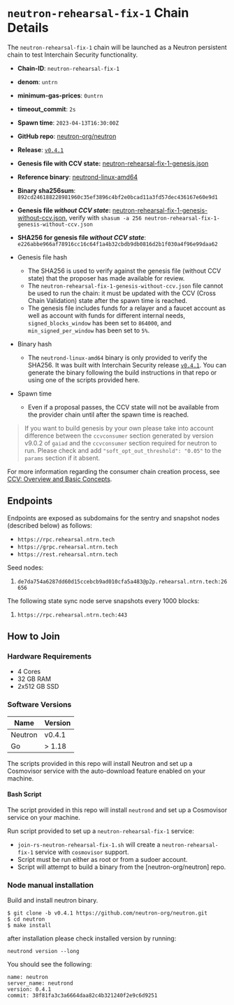 
# `neutron-rehearsal-fix-1` Chain Details

The `neutron-rehearsal-fix-1` chain will be launched as a Neutron persistent chain to test Interchain Security functionality.

* **Chain-ID**: `neutron-rehearsal-fix-1`
* **denom**: `untrn`
* **minimum-gas-prices**: `0untrn`
* **timeout_commit**: `2s`
* **Spawn time**: `2023-04-13T16:30:00Z`
* **GitHub repo**: [neutron-org/neutron](https://github.com/neutron-org/neutron.git)
* **Release**: [`v0.4.1`](https://github.com/neutron-org/neutron/releases/tag/v0.4.1)
* **Genesis file with CCV state:** [neutron-rehearsal-fix-1-genesis.json](neutron-rehearsal-fix-1-genesis.json)

* **Reference binary**: [neutrond-linux-amd64](./neutrond-linux-amd64)
* **Binary sha256sum**: `892cd246188228981960c35ef3896c4bf2e0bcad11a3fd57dec436167e60e9d1`
* **Genesis file _without CCV state_:** [neutron-rehearsal-fix-1-genesis-without-ccv.json](neutron-rehearsal-fix-1-genesis-without-ccv.json), verify with `shasum -a 256 neutron-rehearsal-fix-1-genesis-without-ccv.json`
* **SHA256 for genesis file _without CCV state_**: `e226abbe966af78916cc16c64f1a4b32cbdb9db0816d2b1f030a4f96e99daa62`


* Genesis file hash
  * The SHA256 is used to verify against the genesis file (without CCV state) that the proposer has made available for review.
  * The `neutron-rehearsal-fix-1-genesis-without-ccv.json` file cannot be used to run the chain: it must be updated with the CCV (Cross Chain Validation) state after the spawn time is reached.
  * The genesis file includes funds for a relayer and a faucet account as well as account with funds for different internal needs, `signed_blocks_window` has been set to `864000`, and `min_signed_per_window` has been set to `5%`.
* Binary hash
  * The `neutrond-linux-amd64` binary is only provided to verify the SHA256. It was built with Interchain Security release [`v0.4.1`](https://github.com/neutron-org/neutron/releases/tag/v0.4.1). You can generate the binary following the build instructions in that repo or using one of the scripts provided here.
* Spawn time
  * Even if a proposal passes, the CCV state will not be available from the provider chain until after the spawn time is reached.

> If you want to build genesis by your own please take into account difference between the `ccvconsumer` section generated by version v9.0.2 of `gaiad` and the `ccvconsumer` section required for neutron to run. Please check and add `"soft_opt_out_threshold": "0.05"` to the `params` section if it absent.

For more information regarding the consumer chain creation process, see [CCV: Overview and Basic Concepts](https://github.com/cosmos/ibc/blob/main/spec/app/ics-028-cross-chain-validation/overview_and_basic_concepts.md).

## Endpoints

Endpoints are exposed as subdomains for the sentry and snapshot nodes (described below) as follows:

* `https://rpc.rehearsal.ntrn.tech`
* `https://grpc.rehearsal.ntrn.tech`
* `https://rest.rehearsal.ntrn.tech`

Seed nodes:

1. `de7da754a6287dd60d15ccebcb9ad010cfa5a483@p2p.rehearsal.ntrn.tech:26656`

The following state sync node serve snapshots every 1000 blocks:

1. `https://rpc.rehearsal.ntrn.tech:443`

## How to Join

### Hardware Requirements

* 4 Cores
* 32 GB RAM
* 2x512 GB SSD

### Software Versions

| Name               | Version  |
|--------------------|----------|
| Neutron            | v0.4.1   |
| Go                 | > 1.18   |

The scripts provided in this repo will install Neutron and set up a Cosmovisor service with the auto-download feature enabled on your machine.

#### Bash Script

The script provided in this repo will install `neutrond` and set up a Cosmovisor service on your machine. 

Run script provided to set up a `neutron-rehearsal-fix-1` service:
* `join-rs-neutron-rehearsal-fix-1.sh` will create a `neutron-rehearsal-fix-1` service with `cosmovisor` support.
* Script must be run either as root or from a sudoer account.
* Script will attempt to build a binary from the [neutron-org/neutron] repo.

### Node manual installation

Build and install neutron binary. 

```
$ git clone -b v0.4.1 https://github.com/neutron-org/neutron.git
$ cd neutron
$ make install
```

after installation please check installed version by running:

`neutrond version --long`

You should see the following:
```
name: neutron
server_name: neutrond
version: 0.4.1
commit: 38f81fa3c3a6664daa82c4b321240f2e9c6d9251

``` 
